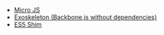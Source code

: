 * [Micro JS](http://microjs.com)
* [Exoskeleton (Backbone.js without dependencies)](http://exosjs.com/)
* [ES5 Shim](https://github.com/es-shims/es5-shim)